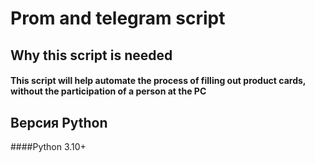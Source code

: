**Prom and telegram script**
========================
## Why this script is needed
#### This script will help automate the process of filling out product cards, without the participation of a person at the PC

## Версия Python

####Python 3.10+